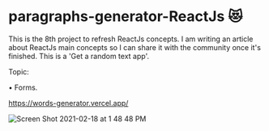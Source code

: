 # paragraphs-generator-ReactJs 😻

This is the 8th project to refresh ReactJs concepts. I am writing an article about ReactJs main concepts so I can share it with the community once it's finished.
This is a 'Get a random text app'.

Topic:

• Forms.

https://words-generator.vercel.app/

![Screen Shot 2021-02-18 at 1 48 48 PM](https://user-images.githubusercontent.com/60779542/108338952-447c0400-71f0-11eb-8695-9ac862d6e43f.png)

